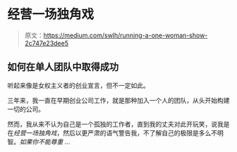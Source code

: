 # 经营一场独角戏

> 原文：<https://medium.com/swlh/running-a-one-woman-show-2c747e23dee5>

## 如何在单人团队中取得成功

听起来像是女权主义者的创业宣言，但不一定如此。

三年来，我一直在早期创业公司工作，就是那种加入一个人的团队，从头开始构建一切的公司。

然而，我从来不认为自己是一个孤独的工作者，直到我的丈夫对此开玩笑，说我是在*经营一场独角戏*，然后以更严肃的语气警告我，不了解自己的极限是多么不明智。*如果你不能尊重* …